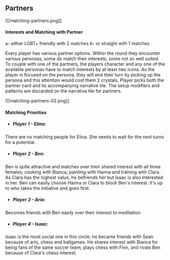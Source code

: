 ## Partners

![[matching-partners.png]]

#### Interests and Matching with Partner

a- either LGBT+ friendly with 2 matches
b- or straight with 1 matches


Every player has various partner options. Within the round they encounter various personas, some do match their interests, some not so well suited.
To couple with one of the partners, the players character and any one of the available personas have to match interests by at least two icons. 
As the player is focused on the persona, they will end their turn by picking up the persona and this attention would cost them 2 crystals.
Player picks both the partner card and its accompanying narrative tile. 
The setup modifiers and patterns are discarded on the narrative tile for partners.

![[matching-partners-02.png]]
#### Matching Priorities

- ##### Player 1 - Elina:
There are no matching people for Elina. She needs to wait for the next turns for a potential.
- ##### Player 2 - Ben:
Ben is quite attractive and matches over their shared interest with all three females; cooking with Bianca, painting with Hanna and training with Clara. As Clara has the highest value, he befriends her but Isaac is also interested in her. Ben can easily choose Hanna or Clara to block Ben's interest. It's up to who takes the initiative and goes first.
- ##### Player 3 - Aria:
Becomes friends with Ben easily over their interest to meditation.
- ##### Player 4 - Isaac:
Isaac is the most social one in this circle; he became friends with Sean because of arts, chess and ballgames. He shares interest with Bianca for being fans of the same soccer team, plays chess with Finn, and rivals Ben because of Clara's chess interest.